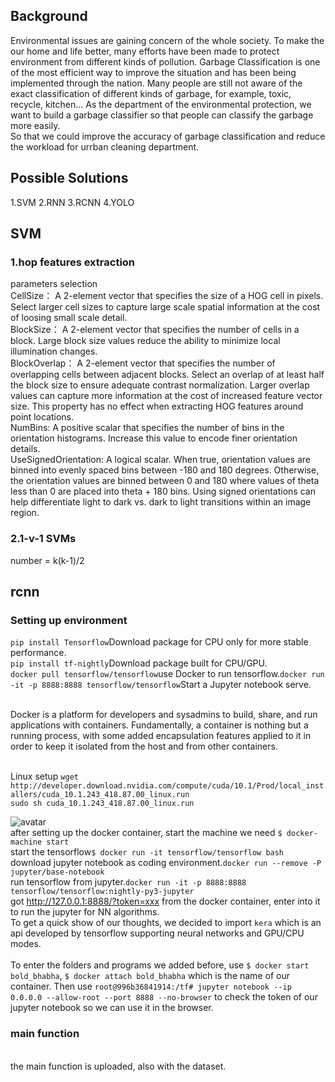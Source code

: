## Background
Environmental issues are gaining concern of the whole society. 
To make the our home and life better, many efforts have been made to protect environment from different kinds of pollution.
Garbage Classification is one of the most efficient way to improve the situation and has been being implemented through the nation.
Many people are still not aware of the exact classification of different kinds of garbage, for example, toxic, recycle, kitchen...
As the department of the environmental protection, we want to build a garbage classifier so that people can classify the garbage more easily.
<br/>So that we could improve the accuracy of garbage classification and reduce the workload for urrban cleaning department.

## Possible Solutions
1.SVM
2.RNN
3.RCNN
4.YOLO

## SVM
### 1.hop features extraction
parameters selection
<br/>CellSize： A 2-element vector that specifies the size of a HOG cell in pixels. Select larger cell sizes to capture large scale spatial information at the cost of loosing small scale detail.
<br/>BlockSize： A 2-element vector that specifies the number of cells in a block. Large block size values reduce the ability to minimize local illumination changes.
<br/>BlockOverlap： A 2-element vector that specifies the number of overlapping cells between adjacent blocks. Select an overlap of at least half the block size to ensure adequate contrast normalization. Larger overlap values can capture more information at the cost of increased feature vector size. This property has no effect when extracting HOG features around point locations.
<br/>NumBins: A positive scalar that specifies the number of bins in the orientation histograms. Increase this value to encode finer orientation details.
<br/>UseSignedOrientation: A logical scalar. When true, orientation values are binned into evenly spaced bins between -180 and 180 degrees. Otherwise, the orientation values are binned between 0 and 180 where values of theta less than 0 are placed into theta + 180 bins. Using signed orientations can help differentiate light to dark vs. dark to light transitions within an image region.
### 2.1-v-1 SVMs
number = k(k-1)/2



## rcnn
### Setting up environment
`pip install Tensorflow`Download package for CPU only for more stable performance.
<br/>`pip install tf-nightly`Download package built for CPU/GPU.
<br/>`docker pull tensorflow/tensorflow`use Docker to run tensorflow.`docker run -it -p 8888:8888 tensorflow/tensorflow`Start a Jupyter notebook serve.

<br/>Docker is a platform for developers and sysadmins to build, share, and run applications with containers. 
Fundamentally, a container is nothing but a running process, with some added encapsulation features applied to it in order to keep it isolated from the host and from other containers.

<br/>Linux setup `wget http://developer.download.nvidia.com/compute/cuda/10.1/Prod/local_installers/cuda_10.1.243_418.87.00_linux.run`
<br/>`sudo sh cuda_10.1.243_418.87.00_linux.run`

![avatar](/user/desktop/docker.png)
<br/>after setting up the docker container, start the machine we need `$ docker-machine start`
<br/>start the tensorflow`$ docker run -it tensorflow/tensorflow bash`
<br/>download jupyter notebook as coding environment.`docker run --remove -P jupyter/base-notebook`
<br/>run tensorflow from jupyter.`docker run -it -p 8888:8888 tensorflow/tensorflow:nightly-py3-jupyter`
<br/>got http://127.0.0.1:8888/?token=xxx from the docker container, enter into it to run the jupyter for NN algorithms.
<br/>To get a quick show of our thoughts, we decided to import `kera` which is an api developed by tensorflow supporting neural networks and GPU/CPU modes.
<br/>
<br/>To enter the folders and programs we added before, use `$ docker start bold_bhabha`, `$ docker attach bold_bhabha` which is the name of our container. Then use `root@996b36841914:/tf# jupyter notebook --ip 0.0.0.0 --allow-root --port 8888 --no-browser` to check the token of our jupyter notebook so we can use it in the browser.

### main function
</br> the main function is uploaded, also with the dataset.

